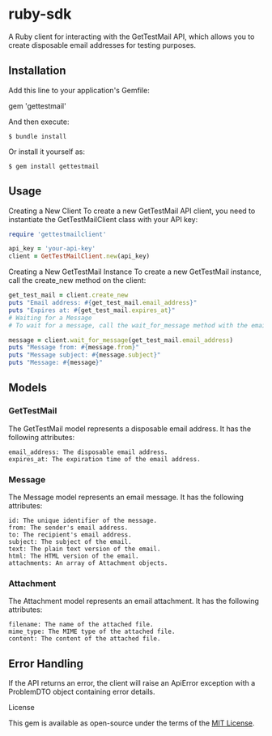 # ruby-sdk

A Ruby client for interacting with the GetTestMail API, which allows you to create disposable email addresses for testing purposes.

## Installation

Add this line to your application's Gemfile:

gem 'gettestmail'


And then execute:

```
$ bundle install
```

Or install it yourself as:

```
$ gem install gettestmail
```

## Usage

Creating a New Client
To create a new GetTestMail API client, you need to instantiate the GetTestMailClient class with your API key:

```ruby
require 'gettestmailclient'

api_key = 'your-api-key'
client = GetTestMailClient.new(api_key)
```

Creating a New GetTestMail Instance
To create a new GetTestMail instance, call the create_new method on the client:

```ruby
get_test_mail = client.create_new
puts "Email address: #{get_test_mail.email_address}"
puts "Expires at: #{get_test_mail.expires_at}"
# Waiting for a Message
# To wait for a message, call the wait_for_message method with the email address:

message = client.wait_for_message(get_test_mail.email_address)
puts "Message from: #{message.from}"
puts "Message subject: #{message.subject}"
puts "Message: #{message}"
```

## Models

### GetTestMail

The GetTestMail model represents a disposable email address. It has the following attributes:

```
email_address: The disposable email address.
expires_at: The expiration time of the email address.
```

### Message

The Message model represents an email message. It has the following attributes:

```
id: The unique identifier of the message.
from: The sender's email address.
to: The recipient's email address.
subject: The subject of the email.
text: The plain text version of the email.
html: The HTML version of the email.
attachments: An array of Attachment objects.
```

### Attachment

The Attachment model represents an email attachment. It has the following attributes:

```
filename: The name of the attached file.
mime_type: The MIME type of the attached file.
content: The content of the attached file.
```

## Error Handling


If the API returns an error, the client will raise an ApiError exception with a ProblemDTO object containing error details.


License

This gem is available as open-source under the terms of the [MIT License](https://opensource.org/licenses/MIT).